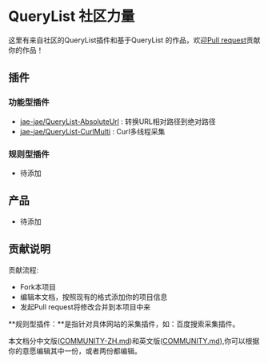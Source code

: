 # QueryList 社区力量
这里有来自社区的QueryList插件和基于QueryList 的作品，欢迎[Pull request](#贡献说明)贡献你的作品！

## 插件
### 功能型插件
- [jae-jae/QueryList-AbsoluteUrl](https://github.com/jae-jae/QueryList-AbsoluteUrl) : 转换URL相对路径到绝对路径
- [jae-jae/QueryList-CurlMulti](https://github.com/jae-jae/QueryList-CurlMulti) : Curl多线程采集

### 规则型插件
- 待添加

##  产品
- 待添加

## 贡献说明
贡献流程:
- Fork本项目
- 编辑本文档，按照现有的格式添加你的项目信息
- 发起Pull request将修改合并到本项目中来

**规则型插件：**是指针对具体网站的采集插件，如：百度搜索采集插件。

本文档分中文版([COMMUNITY-ZH.md](COMMUNITY-ZH.md))和英文版([COMMUNITY.md](COMMUNITY.md)),你可以根据你的意愿编辑其中一份，或者两份都编辑。